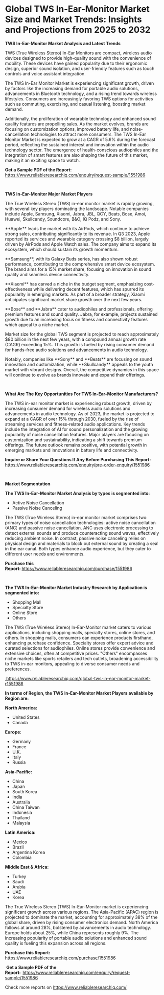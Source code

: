 <p><h1>Global TWS In-Ear-Monitor Market Size and Market Trends: Insights and Projections from 2025 to 2032</h1></p><p><strong>TWS In-Ear-Monitor Market Analysis and Latest Trends</strong></p>
<p><p>TWS (True Wireless Stereo) In-Ear Monitors are compact, wireless audio devices designed to provide high-quality sound with the convenience of mobility. These devices have gained popularity due to their ergonomic design, superior sound isolation, and user-friendly features such as touch controls and voice assistant integration. </p><p>The TWS In-Ear Monitor Market is experiencing significant growth, driven by factors like the increasing demand for portable audio solutions, advancements in Bluetooth technology, and a rising trend towards wireless lifestyles. Consumers are increasingly favoring TWS options for activities such as commuting, exercising, and casual listening, boosting market demand. </p><p>Additionally, the proliferation of wearable technology and enhanced sound quality features are propelling sales. As the market evolves, brands are focusing on customization options, improved battery life, and noise-cancellation technologies to attract more consumers. The TWS In-Ear Monitor Market is expected to grow at a CAGR of 5.6% during the forecast period, reflecting the sustained interest and innovation within the audio technology sector. The emergence of health-conscious audiophiles and the integration of smart features are also shaping the future of this market, making it an exciting space to watch.</p></p>
<p><strong>Get a Sample PDF of the Report:&nbsp;</strong> <a href="https://www.reliableresearchiq.com/enquiry/request-sample/1551986?utm_campaign=1140&utm_medium=2&utm_source=Github&utm_content=ia&utm_term=09022025&utm_id=tws-in-ear-monitor">https://www.reliableresearchiq.com/enquiry/request-sample/1551986</a></p>
<p>&nbsp;</p>
<p><strong>TWS In-Ear-Monitor Major Market Players</strong></p>
<p><p>The True Wireless Stereo (TWS) in-ear monitor market is rapidly growing, with several key players dominating the landscape. Notable companies include Apple, Samsung, Xiaomi, Jabra, JBL, QCY, Beats, Bose, Amoi, Huawei, Skullcandy, Soundcore, B&O, IQ Podz, and Sony. </p><p>**Apple** leads the market with its AirPods, which continue to achieve strong sales, contributing significantly to its revenue. In Q3 2023, Apple reported its services and wearable category crossing $8 billion, largely driven by AirPods and Apple Watch sales. The company aims to expand its ecosystem, which should sustain its growth momentum.</p><p>**Samsung**, with its Galaxy Buds series, has also shown robust performance, contributing to the comprehensive smart device ecosystem. The brand aims for a 15% market share, focusing on innovation in sound quality and seamless device connectivity.</p><p>**Xiaomi** has carved a niche in the budget segment, emphasizing cost-effectiveness while delivering decent features, which has spurred its popularity in emerging markets. As part of a broader strategy, Xiaomi anticipates significant market share growth over the next few years.</p><p>**Bose** and **Jabra** cater to audiophiles and professionals, offering premium features and sound quality. Jabra, for example, projects sustained growth due to an increasing focus on fitness and connectivity features which appeal to a niche market.</p><p>Market size for the global TWS segment is projected to reach approximately $80 billion in the next few years, with a compound annual growth rate (CAGR) exceeding 15%. This growth is fueled by rising consumer demand for hands-free audio solutions and advancements in audio technology. </p><p>Notably, companies like **Sony** and **Beats** are focusing on sound innovation and customization, while **Skullcandy** appeals to the youth market with vibrant designs. Overall, the competitive dynamics in this space will continue to evolve as brands innovate and expand their offerings.</p></p>
<p>&nbsp;</p>
<p><strong>What Are The Key Opportunities For TWS In-Ear-Monitor Manufacturers?</strong></p>
<p><p>The TWS in-ear monitor market is experiencing robust growth, driven by increasing consumer demand for wireless audio solutions and advancements in audio technology. As of 2023, the market is projected to expand at a CAGR of over 15% through 2030, fueled by the rise of streaming services and fitness-related audio applications. Key trends include the integration of AI for sound personalization and the growing popularity of noise cancellation features. Major players are focusing on customization and sustainability, indicating a shift towards premium offerings. The future outlook remains positive, with potential growth in emerging markets and innovations in battery life and connectivity.</p></p>
<p><strong>Inquire or Share Your Questions If Any Before Purchasing This Report:</strong> <a href="https://www.reliableresearchiq.com/enquiry/pre-order-enquiry/1551986?utm_campaign=1140&utm_medium=2&utm_source=Github&utm_content=ia&utm_term=09022025&utm_id=tws-in-ear-monitor">https://www.reliableresearchiq.com/enquiry/pre-order-enquiry/1551986</a></p>
<p>&nbsp;</p>
<p><strong>Market Segmentation</strong></p>
<p><strong>The TWS In-Ear-Monitor Market Analysis by types is segmented into:</strong></p>
<p><ul><li>Active Noise Cancellation</li><li>Passive Noise Canceling</li></ul></p>
<p><p>The TWS (True Wireless Stereo) in-ear monitor market comprises two primary types of noise cancellation technologies: active noise cancellation (ANC) and passive noise cancellation. ANC uses electronic processing to detect external sounds and produce counteracting sound waves, effectively reducing ambient noise. In contrast, passive noise canceling relies on physical design and materials to block out external sound by creating a seal in the ear canal. Both types enhance audio experience, but they cater to different user needs and environments.</p></p>
<p><strong>Purchase this Report:&nbsp;</strong><a href="https://www.reliableresearchiq.com/purchase/1551986?utm_campaign=1140&utm_medium=2&utm_source=Github&utm_content=ia&utm_term=09022025&utm_id=tws-in-ear-monitor">https://www.reliableresearchiq.com/purchase/1551986</a></p>
<p>&nbsp;</p>
<p><strong>The TWS In-Ear-Monitor Market Industry Research by Application is segmented into:</strong></p>
<p><ul><li>Shopping Mall</li><li>Specialty Store</li><li>Online Store</li><li>Others</li></ul></p>
<p><p>The TWS (True Wireless Stereo) In-Ear-Monitor market caters to various applications, including shopping malls, specialty stores, online stores, and others. In shopping malls, consumers can experience products firsthand, enhancing purchase confidence. Specialty stores offer expert advice and curated selections for audiophiles. Online stores provide convenience and extensive choices, often at competitive prices. "Others" encompasses niche markets like sports retailers and tech outlets, broadening accessibility to TWS in-ear monitors, appealing to diverse consumer needs and preferences.</p></p>
<p><a href="https://www.reliableresearchiq.com/global-tws-in-ear-monitor-market-r1551986?utm_campaign=1140&utm_medium=2&utm_source=Github&utm_content=ia&utm_term=09022025&utm_id=tws-in-ear-monitor">&nbsp;https://www.reliableresearchiq.com/global-tws-in-ear-monitor-market-r1551986</a></p>
<p><strong>In terms of Region, the TWS In-Ear-Monitor Market Players available by Region are:</strong></p>
<p>
    <p> <strong> North America: </strong>
        <ul>
            <li>United States</li>
            <li>Canada</li>
        </ul>
        </p> 
    <p> <strong> Europe: </strong>
        <ul>
            <li>Germany</li>
            <li>France</li>
            <li>U.K.</li>
            <li>Italy</li>
            <li>Russia</li>
        </ul>
        </p> 
    <p> <strong> Asia-Pacific: </strong>
        <ul>
            <li>China</li>
            <li>Japan</li>
            <li>South Korea</li>
            <li>India</li>
            <li>Australia</li>
            <li>China Taiwan</li>
            <li>Indonesia</li>
            <li>Thailand</li>
            <li>Malaysia</li>
        </ul>
        </p> 
    <p> <strong> Latin America: </strong>
        <ul>
            <li>Mexico</li>
            <li>Brazil</li>
            <li>Argentina Korea</li>
            <li>Colombia</li>
        </ul>
        </p> 
    <p> <strong> Middle East & Africa: </strong>
        <ul>
            <li>Turkey</li>
            <li>Saudi</li>
            <li>Arabia</li>
            <li>UAE</li>
            <li>Korea</li>
        </ul>
    </p>
    </p>
<p><p>The True Wireless Stereo (TWS) In-Ear-Monitor market is experiencing significant growth across various regions. The Asia-Pacific (APAC) region is projected to dominate the market, accounting for approximately 38% of the global share, driven by rising consumer electronics demand. North America follows at around 28%, bolstered by advancements in audio technology. Europe holds about 25%, while China represents roughly 9%. The increasing popularity of portable audio solutions and enhanced sound quality is fueling this expansion across all regions.</p></p>
<p><strong>Purchase this Report: </strong><a href="https://www.reliableresearchiq.com/purchase/1551986?utm_campaign=1140&utm_medium=2&utm_source=Github&utm_content=ia&utm_term=09022025&utm_id=tws-in-ear-monitor">https://www.reliableresearchiq.com/purchase/1551986</a></p>
<p>&nbsp;<strong>Get a Sample PDF of the Report:&nbsp;&nbsp;</strong><a href="https://www.reliableresearchiq.com/enquiry/request-sample/1551986?utm_campaign=1140&utm_medium=2&utm_source=Github&utm_content=ia&utm_term=09022025&utm_id=tws-in-ear-monitor">https://www.reliableresearchiq.com/enquiry/request-sample/1551986</a></p>
<p><strong></strong></p>
<p>Check more reports on <a href="https://www.reliableresearchiq.com/?utm_campaign=1140&utm_medium=2&utm_source=Github&utm_content=ia&utm_term=09022025&utm_id=tws-in-ear-monitor">https://www.reliableresearchiq.com/</a></p>